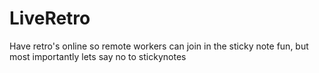 # LiveRetro
Have retro's online so remote workers can join in the sticky note fun, but most importantly lets say no to stickynotes

